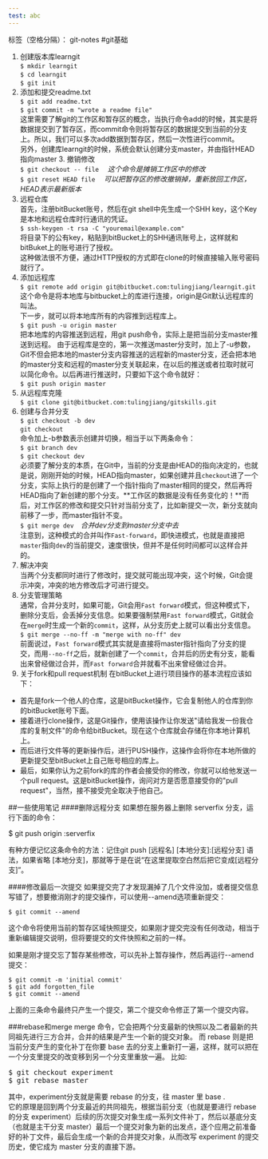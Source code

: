 ```yaml
---
test: abc
---
```


标签（空格分隔）： git-notes
#git基础
1. 创建版本库learngit  
   `$ mkdir learngit`  
   `$ cd learngit`  
   `$ git init　`
2. 添加和提交readme.txt  
   `$ git add readme.txt`  
   `$ git commit -m "wrote a readme file"`  
这里需要了解git的工作区和暂存区的概念，当执行命令add的时候，其实是将数据提交到了暂存区，而commit命令则将暂存区的数据提交到当前的分支上。所以，我们可以多次add数据到暂存区，然后一次性进行commit。  
另外，创建库learngit的时候，系统会默认创建分支master，并由指针HEAD指向master 3. 撤销修改  
   `$ git checkout -- file`  　*这个命令是摊销工作区中的修改*  
   `$ git reset HEAD file` 　*可以把暂存区的修改撤销掉，重新放回工作区，HEAD表示最新版本*
4. 远程仓库  
首先，注册bitBucket账号，然后在git shell中先生成一个SHH key，这个Key是本地和远程仓库时行通讯的凭证。  
   `$ ssh-keygen -t rsa -C "youremail@example.com"`  
将目录下的公有key，粘贴到bitBucket上的SHH通讯账号上，这样就和bitBuket上的账号进行了授权。  
这种做法很不方便，通过HTTP授权的方式即在clone的时候直接输入账号密码就行了。
5. 添加远程库  
   `$ git remote add origin git@bitbucket.com:tulingjiang/learngit.git`  
这个命令是将本地库与bitbucket上的库进行连接，origin是Git默认远程库的叫法。  
下一步，就可以将本地库所有的内容推到远程库上。  
   `$ git push -u origin master`  
把本地库的内容推送到远程，用git push命令，实际上是把当前分支master推送到远程。
由于远程库是空的，第一次推送master分支时，加上了-u参数，Git不但会把本地的master分支内容推送的远程新的master分支，还会把本地的master分支和远程的master分支关联起来，在以后的推送或者拉取时就可以简化命令。以后再进行推送时，只要如下这个命令就好：  
   `$ git push origin master`
6. 从远程库克隆  
   `$ git clone git@bitbucket.com:tulingjiang/gitskills.git`
7. 创建与合并分支  
   `$ git checkout -b dev`  
   `git checkout`  
命令加上-b参数表示创建并切换，相当于以下两条命令：  
   `$ git branch dev`  
   `$ git checkout dev`  
必须要了解分支的本质，在Git中，当前的分支是由HEAD的指向决定的，也就是说，刚刚开始的时候，HEAD指向master，如果创建并且`checkout`进了一个分支，实际上执行的是创建了一个指针指向了master相同的提交，然后再将HEAD指向了新创建的那个分支。**工作区的数据是没有任务变化的！**而后，对工作区的修改和提交只针对当前分支了，比如新提交一次，新分支就向前移了一步，而master指针不变。  
   `$ git merge dev`　*合并dev分支到master分支中去*  
注意到，这种模式的合并叫作`Fast-forward`，即快进模式，也就是直接把`master`指向`dev`的当前提交，速度很快，但并不是任何时间都可以这样合并的。
8. 解决冲突  
当两个分支都同时进行了修改时，提交就可能出现冲突，这个时候，Git会提示冲突，冲突的地方修改后才可进行提交。   
9. 分支管理策略  
通常，合并分支时，如果可能，Git会用`Fast forward`模式，但这种模式下，删除分支后，会丢掉分支信息。如果要强制禁用`Fast forward`模式，Git就会在`merge`时生成一个新的`commit`，这样，从分支历史上就可以看出分支信息。  
   `$ git merge --no-ff -m "merge with no-ff" dev`  
   前面说过，`Fast forward`模式其实就是直接将master指针指向了分支的提交，而用`--no-ff`之后，就新创建了一个`commit`，合并后的历史有分支，能看出来曾经做过合并，而`Fast forward`合并就看不出来曾经做过合并。
10. 关于fork和pull request机制
在bitBucket上进行项目操作的基本流程应该如下：  
  - 首先是fork一个他人的仓库，这是bitBucket操作，它会复制他人的仓库到你的bitBucket账号下面。
  - 接着进行clone操作，这是Git操作，使用该操作让你发送"请给我发一份我仓库的复制文件"的命令给bitBucket。现在这个仓库就会存储在你本地计算机上。
  - 而后进行文件等的更新操作后，进行PUSH操作，这操作会将你在本地所做的更新提交至bitBucket上自己账号相应的库上。
  - 最后，如果你认为之前fork的库的作者会接受你的修改，你就可以给他发送一个pull request。这是bitBucket操作，询问对方是否愿意接受你的"pull request"，当然，接不接受完全取决于他自己。

##一些使用笔记
####删除远程分支
如果想在服务器上删除 serverfix 分支，运行下面的命令：

$ git push origin :serverfix

有种方便记忆这条命令的方法：记住git push [远程名] [本地分支]:[远程分支] 语法，如果省略 [本地分支]，那就等于是在说“在这里提取空白然后把它变成[远程分支]”。

####修改最后一次提交
如果提交完了才发现漏掉了几个文件没加，或者提交信息写错了，想要撤消刚才的提交操作，可以使用--amend选项重新提交：

    $ git commit --amend

这个命令将使用当前的暂存区域快照提交，如果刚才提交完没有任何改动，相当于重新编辑提交说明，但将要提交的文件快照和之前的一样。

如果是刚才提交忘了暂存某些修改，可以先补上暂存操作，然后再运行--amend提交：

    $ git commit -m 'initial commit'
    $ git add forgotten_file
    $ git commit --amend

上面的三条命令最终只产生一个提交，第二个提交命令修正了第一个提交内容。

###rebase和merge
merge 命令，它会把两个分支最新的快照以及二者最新的共同祖先进行三方合并，合并的结果是产生一个新的提交对象。
而 rebase 则是把当前分支产生的变化补丁在你要 base 去的分支上重新打一遍，这样，就可以把在一个分支里提交的改变移到另一个分支里重放一遍。
比如:
<pre>$ git checkout experiment
$ git rebase master</pre>

其中，experiment分支就是需要 rebase 的分支，往 master 里 base .  
它的原理是回到两个分支最近的共同祖先，根据当前分支（也就是要进行 rebase 的分支 experiment）后续的历次提交对象生成一系列文件补丁，然后以基底分支（也就是主干分支 master）最后一个提交对象为新的出发点，逐个应用之前准备好的补丁文件，最后会生成一个新的合并提交对象，从而改写 experiment 的提交历史，使它成为 master 分支的直接下游。